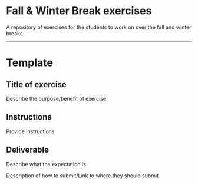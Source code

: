 # Fall & Winter Break exercises

A repository of exercises for the students to work on over the fall and winter breaks.

------

# Template

## Title of exercise

Describe the purpose/benefit of exercise

## Instructions

Provide instructions

## Deliverable

Describe what the expectation is

Description of how to submit/Link to where they should submit
